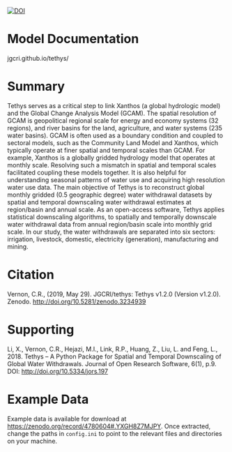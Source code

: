 [![DOI](https://zenodo.org/badge/104476654.svg)](https://zenodo.org/badge/latestdoi/104476654)

# Model Documentation
jgcri.github.io/tethys/

# Summary
Tethys serves as a critical step to link Xanthos (a global hydrologic model) and the Global Change Analysis Model (GCAM). The spatial resolution of GCAM is geopolitical regional scale for energy and economy systems (32 regions), and river basins for the land, agriculture, and water systems (235 water basins). GCAM is often used as a boundary condition and coupled to sectoral models, such as the Community Land Model and Xanthos, which typically operate at finer spatial and temporal scales than GCAM. For example, Xanthos is a globally gridded hydrology model that operates at monthly scale. Resolving such a mismatch in spatial and temporal scales facilitated coupling these models together. It is also helpful for understanding seasonal patterns of water use and acquiring high resolution water use data. The main objective of Tethys is to reconstruct global monthly gridded (0.5 geographic degree) water withdrawal datasets by spatial and temporal downscaling water withdrawal estimates at region/basin and annual scale. As an open-access software, Tethys applies statistical downscaling algorithms, to spatially and temporally downscale water withdrawal data from annual region/basin scale into monthly grid scale. In our study, the water withdrawals are separated into six sectors: irrigation, livestock, domestic, electricity (generation), manufacturing and mining.

# Citation
Vernon, C.R.,  (2019, May 29). JGCRI/tethys: Tethys v1.2.0 (Version v1.2.0). Zenodo. http://doi.org/10.5281/zenodo.3234939

# Supporting
Li, X., Vernon, C.R., Hejazi, M.I., Link, R.P., Huang, Z., Liu, L. and Feng, L., 2018. Tethys – A Python Package for Spatial and Temporal Downscaling of Global Water Withdrawals. Journal of Open Research Software, 6(1), p.9. DOI: http://doi.org/10.5334/jors.197

# Example Data
Example data is available for download at https://zenodo.org/record/4780604#.YXGH8Z7MJPY.
Once extracted, change the paths in `config.ini` to point to the relevant files and directories on your machine.
